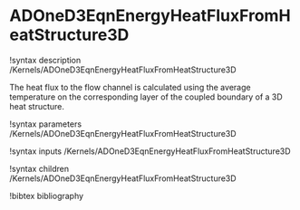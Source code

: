 # ADOneD3EqnEnergyHeatFluxFromHeatStructure3D

!syntax description /Kernels/ADOneD3EqnEnergyHeatFluxFromHeatStructure3D

The heat flux to the flow channel is calculated using the average temperature on
the corresponding layer of the coupled boundary of a 3D heat structure.

!syntax parameters /Kernels/ADOneD3EqnEnergyHeatFluxFromHeatStructure3D

!syntax inputs /Kernels/ADOneD3EqnEnergyHeatFluxFromHeatStructure3D

!syntax children /Kernels/ADOneD3EqnEnergyHeatFluxFromHeatStructure3D

!bibtex bibliography
